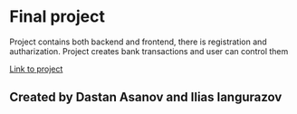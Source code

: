 <h1>Final project</h1>

<p>Project contains both backend and frontend, there is registration and autharization. Project creates bank transactions and user can control them</p>

<a href="https://banktest-app.herokuapp.com/" target="_blank">Link to project</a>

<h2>Created by Dastan Asanov and Ilias Iangurazov</h2>
